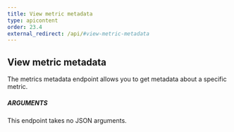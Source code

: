 ```yaml
---
title: View metric metadata
type: apicontent
order: 23.4
external_redirect: /api/#view-metric-metadata
---
```

## View metric metadata

The metrics metadata endpoint allows you to get metadata about a specific metric.

##### ARGUMENTS

This endpoint takes no JSON arguments.
